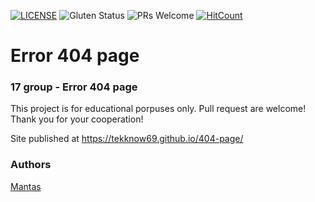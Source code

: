 [![LICENSE](https://img.shields.io/badge/license-MIT-blue.svg?style=flat-square)](https://github.com/Tekknow69/404-page/blob/master/LICENSE)
![Gluten Status](https://img.shields.io/badge/Gluten-Free-green.svg)
![PRs Welcome](https://img.shields.io/badge/PRs-welcome-brightgreen.svg)
[![HitCount](http://hits.dwyl.com/TekkNow/404-page.svg)](http://hits.dwyl.com/TekkNow/404-page-soon)

# Error 404 page
### 17 group - Error 404 page

This project is for educational porpuses only. Pull request are welcome! Thank you for your cooperation!

Site published at https://tekknow69.github.io/404-page/

### Authors
[Mantas](https://github.com/Tekknow69)